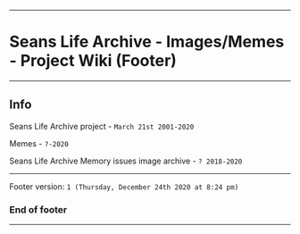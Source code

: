 
***

# Seans Life Archive - Images/Memes - Project Wiki (Footer)

***

## Info

Seans Life Archive project - `March 21st 2001-2020`

Memes - `?-2020`

Seans Life Archive Memory issues image archive - `? 2018-2020`

***

Footer version: `1 (Thursday, December 24th 2020 at 8:24 pm)`

### End of footer

***
